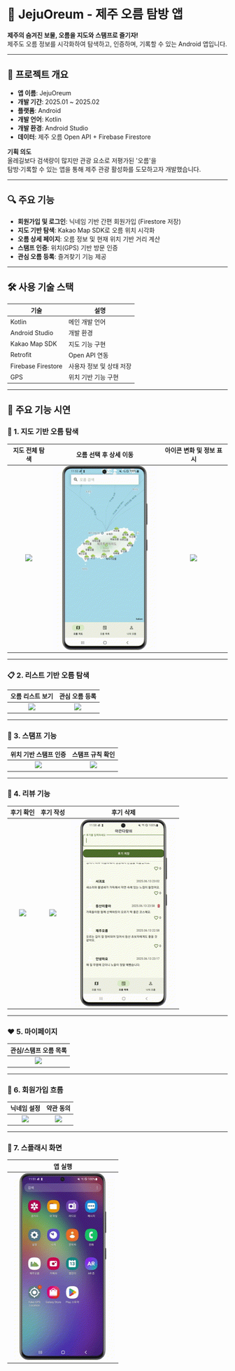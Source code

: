 # 🌋 JejuOreum - 제주 오름 탐방 앱

**제주의 숨겨진 보물, 오름을 지도와 스탬프로 즐기자!**  
제주도 오름 정보를 시각화하여 탐색하고, 인증하며, 기록할 수 있는 Android 앱입니다.

---

## 📱 프로젝트 개요

- **앱 이름**: JejuOreum  
- **개발 기간**: 2025.01 ~ 2025.02
- **플랫폼**: Android  
- **개발 언어**: Kotlin  
- **개발 환경**: Android Studio  
- **데이터**: 제주 오름 Open API + Firebase Firestore  

**기획 의도**  
올레길보다 검색량이 많지만 관광 요소로 저평가된 '오름'을  
탐방·기록할 수 있는 앱을 통해 제주 관광 활성화를 도모하고자 개발했습니다.

---

## 🔍 주요 기능

- **회원가입 및 로그인**: 닉네임 기반 간편 회원가입 (Firestore 저장)  
- **지도 기반 탐색**: Kakao Map SDK로 오름 위치 시각화  
- **오름 상세 페이지**: 오름 정보 및 현재 위치 기반 거리 계산  
- **스탬프 인증**: 위치(GPS) 기반 방문 인증  
- **관심 오름 등록**: 즐겨찾기 기능 제공  

---

## 🛠 사용 기술 스택

| 기술 | 설명 |
|------|------|
| Kotlin | 메인 개발 언어 |
| Android Studio | 개발 환경 |
| Kakao Map SDK | 지도 기능 구현 |
| Retrofit | Open API 연동 |
| Firebase Firestore | 사용자 정보 및 상태 저장 |
| GPS | 위치 기반 기능 구현 |

---

## 📱 주요 기능 시연

### 📍 1. 지도 기반 오름 탐색

| 지도 전체 탐색 | 오름 선택 후 상세 이동 | 아이콘 변화 및 정보 표시 |
|:--:|:--:|:--:|
| ![](./screenshots/지도%20검색%20기반%20오름%20찾기%20-%20오름%20상세%20화면%20이동.gif) | ![](./screenshots/지도%20아이콘%20기반%20오름%20선택%20-%20오름%20상세%20화면%20이동.gif) | ![](./screenshots/지도%20기반%20오름%20검색%20화면%20-%20오름%20아이콘%20변화%20및%20상세%20정보%20등장.gif) |

---

### 📋 2. 리스트 기반 오름 탐색

| 오름 리스트 보기 | 관심 오름 등록 |
|:--:|:--:|
| ![](./screenshots/목록%20기반%20오름%20선택.gif) | ![](./screenshots/관심%20오름%20등록.gif) |

---

### 🧭 3. 스탬프 기능

| 위치 기반 스탬프 인증 | 스탬프 규칙 확인 |
|:--:|:--:|
| ![](./screenshots/위치%20기반%20스탬프%20인증.gif) | ![](./screenshots/스탬프%20찍기%20-%20위치%20확인,%20스탬프%20규칙%20확인.gif) |

---

### 📝 4. 리뷰 기능

| 후기 확인 | 후기 작성 | 후기 삭제 |
|:--:|:--:|:--:|
| ![](./screenshots/상세%20화면의%20오름%20후기%20확인.gif) | ![](./screenshots/후기%20작성.gif) | ![](./screenshots/후기%20제거.gif) |

---

### ❤️ 5. 마이페이지

| 관심/스탬프 오름 목록 |
|:--:|
| ![](./screenshots/유저%20관심%20오름%20및%20스탬프%20확인%20-%20후기%20저장%20및%20삭제.gif) |

---

### 👤 6. 회원가입 흐름

| 닉네임 설정 | 약관 동의 |
|:--:|:--:|
| ![](./screenshots/회원가입%20화면%20-%20닉네임%20규칙%20확인.gif) | ![](./screenshots/회원가입%20화면%20-%20약관%20동의.gif) |

---

### 🚀 7. 스플래시 화면

| 앱 실행 |
|:--:|
| ![](./screenshots/스플래시%20화면.gif) |
